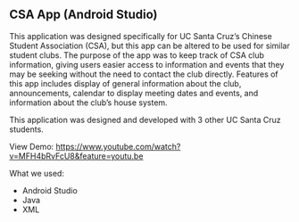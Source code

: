 
## CSA App (Android Studio)

This application was designed specifically for UC Santa Cruz’s Chinese Student Association (CSA), but this app can be altered to be used for similar student clubs. The purpose of the app was to keep track of CSA club information, giving users easier access to information and events that they may be seeking without the need to contact the club directly. Features of this app includes display of general information about the club, announcements, calendar to display meeting dates and events, and information about the club’s house system.

This application was designed and developed with 3 other UC Santa Cruz students.

View Demo: https://www.youtube.com/watch?v=MFH4bRvFcU8&feature=youtu.be

What we used: 
* Android Studio
* Java
* XML